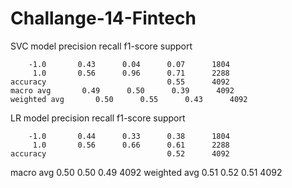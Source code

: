 # Challange-14-Fintech
SVC model
precision    recall  f1-score   support

        -1.0       0.43      0.04      0.07      1804
         1.0       0.56      0.96      0.71      2288
    accuracy                           0.55      4092
    macro avg       0.49      0.50      0.39      4092
    weighted avg       0.50      0.55      0.43      4092

LR model
precision    recall  f1-score   support

        -1.0       0.44      0.33      0.38      1804
         1.0       0.56      0.66      0.61      2288
    accuracy                           0.52      4092
   macro avg       0.50      0.50      0.49      4092
weighted avg       0.51      0.52      0.51      4092

